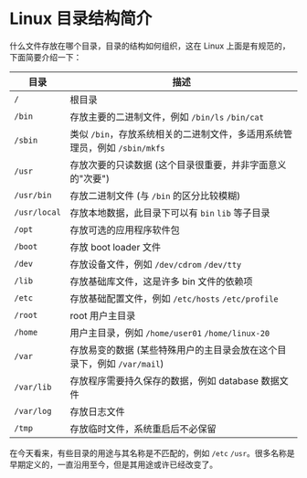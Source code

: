 # Linux 目录结构简介

什么文件存放在哪个目录，目录的结构如何组织，这在 Linux 上面是有规范的，下面简要介绍一下：

| 目录 | 描述 |
| --- | --- |
| `/` | 根目录 |
| `/bin` | 存放主要的二进制文件，例如 `/bin/ls` `/bin/cat` |
| `/sbin` | 类似 `/bin`，存放系统相关的二进制文件，多适用系统管理员，例如 `/sbin/mkfs` |
| `/usr` | 存放次要的只读数据 (这个目录很重要，并非字面意义的"次要") |
|     `/usr/bin` | 存放二进制文件 (与 `/bin` 的区分比较模糊) |
|     `/usr/local` | 存放本地数据，此目录下可以有 `bin` `lib` 等子目录 |
| `/opt` | 存放可选的应用程序软件包 |
| `/boot` | 存放 boot loader 文件 |
| `/dev` | 存放设备文件，例如 `/dev/cdrom` `/dev/tty` |
| `/lib` | 存放基础库文件，这是许多 bin 文件的依赖项 |
| `/etc` | 存放基础配置文件，例如 `/etc/hosts` `/etc/profile` |
| `/root` | root 用户主目录 |
| `/home` | 用户主目录，例如 `/home/user01` `/home/linux-20` |
| `/var` | 存放易变的数据 (某些特殊用户的主目录会放在这个目录下，例如 `/var/mail`) |
|     `/var/lib` | 存放程序需要持久保存的数据，例如 database 数据文件 |
|     `/var/log` | 存放日志文件 |
| `/tmp` | 存放临时文件，系统重启后不必保留 |

在今天看来，有些目录的用途与其名称是不匹配的，例如 `/etc` `/usr`。很多名称是早期定义的，一直沿用至今，但是其用途或许已经改变了。